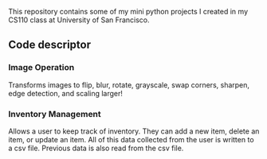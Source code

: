 This repository contains some of my mini python projects I created in my CS110 class at University of San Francisco.

## Code descriptor

### Image Operation 
Transforms images to flip, blur, rotate, grayscale, swap corners, sharpen, edge detection, and scaling larger!

### Inventory Management
Allows a user to keep track of inventory. They can add a new item, delete an item, or update an item. All of this data collected from the user is written to a csv file. Previous data is also read from the csv file.
